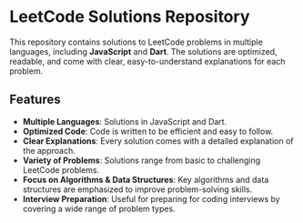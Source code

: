 # LeetCode Solutions Repository

This repository contains solutions to LeetCode problems in multiple languages, including **JavaScript** and **Dart**. The solutions are optimized, readable, and come with clear, easy-to-understand explanations for each problem.

## Features

- **Multiple Languages**: Solutions in JavaScript and Dart.
- **Optimized Code**: Code is written to be efficient and easy to follow.
- **Clear Explanations**: Every solution comes with a detailed explanation of the approach.
- **Variety of Problems**: Solutions range from basic to challenging LeetCode problems.
- **Focus on Algorithms & Data Structures**: Key algorithms and data structures are emphasized to improve problem-solving skills.
- **Interview Preparation**: Useful for preparing for coding interviews by covering a wide range of problem types.
